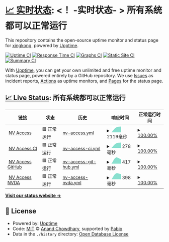# [📈 实时状态](https://demo.upptime.js.org): <！ -实时状态- > **所有系统都可以正常运行**

This repository contains the open-source uptime monitor and status page for [xingkong](https://blog.imydd.top), powered by [Upptime](https://github.com/upptime/upptime).

[![Uptime CI](https://github.com/dpy013/upptime/workflows/Uptime%20CI/badge.svg)](https://github.com/dpy013/upptime/actions?query=workflow%3A%22Uptime+CI%22)
[![Response Time CI](https://github.com/dpy013/upptime/workflows/Response%20Time%20CI/badge.svg)](https://github.com/dpy013/upptime/actions?query=workflow%3A%22Response+Time+CI%22)
[![Graphs CI](https://github.com/dpy013/upptime/workflows/Graphs%20CI/badge.svg)](https://github.com/dpy013/upptime/actions?query=workflow%3A%22Graphs+CI%22)
[![Static Site CI](https://github.com/dpy013/upptime/workflows/Static%20Site%20CI/badge.svg)](https://github.com/dpy013/upptime/actions?query=workflow%3A%22Static+Site+CI%22)
[![Summary CI](https://github.com/dpy013/upptime/workflows/Summary%20CI/badge.svg)](https://github.com/dpy013/upptime/actions?query=workflow%3A%22Summary+CI%22)

With [Upptime](https://upptime.js.org), you can get your own unlimited and free uptime monitor and status page, powered entirely by a GitHub repository. We use [Issues](https://github.com/dpy013/upptime/issues) as incident reports, [Actions](https://github.com/dpy013/upptime/actions) as uptime monitors, and [Pages](https://demo.upptime.js.org) for the status page.

## [📈 Live Status](https://demo.upptime.js.org): <!--live status--> **所有系统都可以正常运行**

<!--start: status pages-->
<!-- This summary is generated by Upptime (https://github.com/upptime/upptime) -->
<!-- Do not edit this manually, your changes will be overwritten -->
<!-- prettier-ignore -->
| 链接 | 状态 | 历史 | 响应时间 | 正常运行时间 |
| --- | ------ | ------- | ------------- | ------ |
| <img alt="" src="https://icons.duckduckgo.com/ip3/www.nvaccess.org.ico" height="13"> [NV Access](https://www.nvaccess.org) | 🟩 正常运行 | [nv-access.yml](https://github.com/dpy013/upptime/commits/HEAD/history/nv-access.yml) | <details><summary><img alt="响应时间图像" src="./graphs/nv-access/response-time-week.png" height="20"> 2119毫秒</summary><br><a href="https://demo.upptime.js.org/history/nv-access"><img alt="响应时间 2119" src="https://img.shields.io/endpoint?url=https%3A%2F%2Fraw.githubusercontent.com%2Fdpy013%2Fupptime%2FHEAD%2Fapi%2Fnv-access%2Fresponse-time.json"></a><br><a href="https://demo.upptime.js.org/history/nv-access"><img alt="24 小时响应时间 2119" src="https://img.shields.io/endpoint?url=https%3A%2F%2Fraw.githubusercontent.com%2Fdpy013%2Fupptime%2FHEAD%2Fapi%2Fnv-access%2Fresponse-time-day.json"></a><br><a href="https://demo.upptime.js.org/history/nv-access"><img alt="7 天正常运行时间 2119" src="https://img.shields.io/endpoint?url=https%3A%2F%2Fraw.githubusercontent.com%2Fdpy013%2Fupptime%2FHEAD%2Fapi%2Fnv-access%2Fresponse-time-week.json"></a><br><a href="https://demo.upptime.js.org/history/nv-access"><img alt="30天的正常运行时间 2119" src="https://img.shields.io/endpoint?url=https%3A%2F%2Fraw.githubusercontent.com%2Fdpy013%2Fupptime%2FHEAD%2Fapi%2Fnv-access%2Fresponse-time-month.json"></a><br><a href="https://demo.upptime.js.org/history/nv-access"><img alt="1年的正常运行时间 2119" src="https://img.shields.io/endpoint?url=https%3A%2F%2Fraw.githubusercontent.com%2Fdpy013%2Fupptime%2FHEAD%2Fapi%2Fnv-access%2Fresponse-time-year.json"></a></details> | <details><summary><a href="https://demo.upptime.js.org/history/nv-access">100.00%</a></summary><a href="https://demo.upptime.js.org/history/nv-access"><img alt="正常运行时间 100.00%" src="https://img.shields.io/endpoint?url=https%3A%2F%2Fraw.githubusercontent.com%2Fdpy013%2Fupptime%2FHEAD%2Fapi%2Fnv-access%2Fuptime.json"></a><br><a href="https://demo.upptime.js.org/history/nv-access"><img alt="24 小时正常运行时间 100.00%" src="https://img.shields.io/endpoint?url=https%3A%2F%2Fraw.githubusercontent.com%2Fdpy013%2Fupptime%2FHEAD%2Fapi%2Fnv-access%2Fuptime-day.json"></a><br><a href="https://demo.upptime.js.org/history/nv-access"><img alt="7 天正常运行时间 100.00%" src="https://img.shields.io/endpoint?url=https%3A%2F%2Fraw.githubusercontent.com%2Fdpy013%2Fupptime%2FHEAD%2Fapi%2Fnv-access%2Fuptime-week.json"></a><br><a href="https://demo.upptime.js.org/history/nv-access"><img alt="30天的正常运行时间 100.00%" src="https://img.shields.io/endpoint?url=https%3A%2F%2Fraw.githubusercontent.com%2Fdpy013%2Fupptime%2FHEAD%2Fapi%2Fnv-access%2Fuptime-month.json"></a><br><a href="https://demo.upptime.js.org/history/nv-access"><img alt="1年的正常运行时间 100.00%" src="https://img.shields.io/endpoint?url=https%3A%2F%2Fraw.githubusercontent.com%2Fdpy013%2Fupptime%2FHEAD%2Fapi%2Fnv-access%2Fuptime-year.json"></a></details>
| <img alt="" src="https://icons.duckduckgo.com/ip3/ci.appveyor.com.ico" height="13"> [NV Access CI](https://ci.appveyor.com/project/nvaccess/nvda) | 🟩 正常运行 | [nv-access-ci.yml](https://github.com/dpy013/upptime/commits/HEAD/history/nv-access-ci.yml) | <details><summary><img alt="响应时间图像" src="./graphs/nv-access-ci/response-time-week.png" height="20"> 278毫秒</summary><br><a href="https://demo.upptime.js.org/history/nv-access-ci"><img alt="响应时间 278" src="https://img.shields.io/endpoint?url=https%3A%2F%2Fraw.githubusercontent.com%2Fdpy013%2Fupptime%2FHEAD%2Fapi%2Fnv-access-ci%2Fresponse-time.json"></a><br><a href="https://demo.upptime.js.org/history/nv-access-ci"><img alt="24 小时响应时间 278" src="https://img.shields.io/endpoint?url=https%3A%2F%2Fraw.githubusercontent.com%2Fdpy013%2Fupptime%2FHEAD%2Fapi%2Fnv-access-ci%2Fresponse-time-day.json"></a><br><a href="https://demo.upptime.js.org/history/nv-access-ci"><img alt="7 天正常运行时间 278" src="https://img.shields.io/endpoint?url=https%3A%2F%2Fraw.githubusercontent.com%2Fdpy013%2Fupptime%2FHEAD%2Fapi%2Fnv-access-ci%2Fresponse-time-week.json"></a><br><a href="https://demo.upptime.js.org/history/nv-access-ci"><img alt="30天的正常运行时间 278" src="https://img.shields.io/endpoint?url=https%3A%2F%2Fraw.githubusercontent.com%2Fdpy013%2Fupptime%2FHEAD%2Fapi%2Fnv-access-ci%2Fresponse-time-month.json"></a><br><a href="https://demo.upptime.js.org/history/nv-access-ci"><img alt="1年的正常运行时间 278" src="https://img.shields.io/endpoint?url=https%3A%2F%2Fraw.githubusercontent.com%2Fdpy013%2Fupptime%2FHEAD%2Fapi%2Fnv-access-ci%2Fresponse-time-year.json"></a></details> | <details><summary><a href="https://demo.upptime.js.org/history/nv-access-ci">100.00%</a></summary><a href="https://demo.upptime.js.org/history/nv-access-ci"><img alt="正常运行时间 100.00%" src="https://img.shields.io/endpoint?url=https%3A%2F%2Fraw.githubusercontent.com%2Fdpy013%2Fupptime%2FHEAD%2Fapi%2Fnv-access-ci%2Fuptime.json"></a><br><a href="https://demo.upptime.js.org/history/nv-access-ci"><img alt="24 小时正常运行时间 100.00%" src="https://img.shields.io/endpoint?url=https%3A%2F%2Fraw.githubusercontent.com%2Fdpy013%2Fupptime%2FHEAD%2Fapi%2Fnv-access-ci%2Fuptime-day.json"></a><br><a href="https://demo.upptime.js.org/history/nv-access-ci"><img alt="7 天正常运行时间 100.00%" src="https://img.shields.io/endpoint?url=https%3A%2F%2Fraw.githubusercontent.com%2Fdpy013%2Fupptime%2FHEAD%2Fapi%2Fnv-access-ci%2Fuptime-week.json"></a><br><a href="https://demo.upptime.js.org/history/nv-access-ci"><img alt="30天的正常运行时间 100.00%" src="https://img.shields.io/endpoint?url=https%3A%2F%2Fraw.githubusercontent.com%2Fdpy013%2Fupptime%2FHEAD%2Fapi%2Fnv-access-ci%2Fuptime-month.json"></a><br><a href="https://demo.upptime.js.org/history/nv-access-ci"><img alt="1年的正常运行时间 100.00%" src="https://img.shields.io/endpoint?url=https%3A%2F%2Fraw.githubusercontent.com%2Fdpy013%2Fupptime%2FHEAD%2Fapi%2Fnv-access-ci%2Fuptime-year.json"></a></details>
| <img alt="" src="https://icons.duckduckgo.com/ip3/github.com.ico" height="13"> [NV Access GitHub](https://github.com/nvaccess) | 🟩 正常运行 | [nv-access-git-hub.yml](https://github.com/dpy013/upptime/commits/HEAD/history/nv-access-git-hub.yml) | <details><summary><img alt="响应时间图像" src="./graphs/nv-access-git-hub/response-time-week.png" height="20"> 417毫秒</summary><br><a href="https://demo.upptime.js.org/history/nv-access-git-hub"><img alt="响应时间 417" src="https://img.shields.io/endpoint?url=https%3A%2F%2Fraw.githubusercontent.com%2Fdpy013%2Fupptime%2FHEAD%2Fapi%2Fnv-access-git-hub%2Fresponse-time.json"></a><br><a href="https://demo.upptime.js.org/history/nv-access-git-hub"><img alt="24 小时响应时间 417" src="https://img.shields.io/endpoint?url=https%3A%2F%2Fraw.githubusercontent.com%2Fdpy013%2Fupptime%2FHEAD%2Fapi%2Fnv-access-git-hub%2Fresponse-time-day.json"></a><br><a href="https://demo.upptime.js.org/history/nv-access-git-hub"><img alt="7 天正常运行时间 417" src="https://img.shields.io/endpoint?url=https%3A%2F%2Fraw.githubusercontent.com%2Fdpy013%2Fupptime%2FHEAD%2Fapi%2Fnv-access-git-hub%2Fresponse-time-week.json"></a><br><a href="https://demo.upptime.js.org/history/nv-access-git-hub"><img alt="30天的正常运行时间 417" src="https://img.shields.io/endpoint?url=https%3A%2F%2Fraw.githubusercontent.com%2Fdpy013%2Fupptime%2FHEAD%2Fapi%2Fnv-access-git-hub%2Fresponse-time-month.json"></a><br><a href="https://demo.upptime.js.org/history/nv-access-git-hub"><img alt="1年的正常运行时间 417" src="https://img.shields.io/endpoint?url=https%3A%2F%2Fraw.githubusercontent.com%2Fdpy013%2Fupptime%2FHEAD%2Fapi%2Fnv-access-git-hub%2Fresponse-time-year.json"></a></details> | <details><summary><a href="https://demo.upptime.js.org/history/nv-access-git-hub">100.00%</a></summary><a href="https://demo.upptime.js.org/history/nv-access-git-hub"><img alt="正常运行时间 100.00%" src="https://img.shields.io/endpoint?url=https%3A%2F%2Fraw.githubusercontent.com%2Fdpy013%2Fupptime%2FHEAD%2Fapi%2Fnv-access-git-hub%2Fuptime.json"></a><br><a href="https://demo.upptime.js.org/history/nv-access-git-hub"><img alt="24 小时正常运行时间 100.00%" src="https://img.shields.io/endpoint?url=https%3A%2F%2Fraw.githubusercontent.com%2Fdpy013%2Fupptime%2FHEAD%2Fapi%2Fnv-access-git-hub%2Fuptime-day.json"></a><br><a href="https://demo.upptime.js.org/history/nv-access-git-hub"><img alt="7 天正常运行时间 100.00%" src="https://img.shields.io/endpoint?url=https%3A%2F%2Fraw.githubusercontent.com%2Fdpy013%2Fupptime%2FHEAD%2Fapi%2Fnv-access-git-hub%2Fuptime-week.json"></a><br><a href="https://demo.upptime.js.org/history/nv-access-git-hub"><img alt="30天的正常运行时间 100.00%" src="https://img.shields.io/endpoint?url=https%3A%2F%2Fraw.githubusercontent.com%2Fdpy013%2Fupptime%2FHEAD%2Fapi%2Fnv-access-git-hub%2Fuptime-month.json"></a><br><a href="https://demo.upptime.js.org/history/nv-access-git-hub"><img alt="1年的正常运行时间 100.00%" src="https://img.shields.io/endpoint?url=https%3A%2F%2Fraw.githubusercontent.com%2Fdpy013%2Fupptime%2FHEAD%2Fapi%2Fnv-access-git-hub%2Fuptime-year.json"></a></details>
| <img alt="" src="https://icons.duckduckgo.com/ip3/github.com.ico" height="13"> [NV Access NVDA](https://github.com/nvaccess/nvda) | 🟩 正常运行 | [nv-access-nvda.yml](https://github.com/dpy013/upptime/commits/HEAD/history/nv-access-nvda.yml) | <details><summary><img alt="响应时间图像" src="./graphs/nv-access-nvda/response-time-week.png" height="20"> 398毫秒</summary><br><a href="https://demo.upptime.js.org/history/nv-access-nvda"><img alt="响应时间 398" src="https://img.shields.io/endpoint?url=https%3A%2F%2Fraw.githubusercontent.com%2Fdpy013%2Fupptime%2FHEAD%2Fapi%2Fnv-access-nvda%2Fresponse-time.json"></a><br><a href="https://demo.upptime.js.org/history/nv-access-nvda"><img alt="24 小时响应时间 398" src="https://img.shields.io/endpoint?url=https%3A%2F%2Fraw.githubusercontent.com%2Fdpy013%2Fupptime%2FHEAD%2Fapi%2Fnv-access-nvda%2Fresponse-time-day.json"></a><br><a href="https://demo.upptime.js.org/history/nv-access-nvda"><img alt="7 天正常运行时间 398" src="https://img.shields.io/endpoint?url=https%3A%2F%2Fraw.githubusercontent.com%2Fdpy013%2Fupptime%2FHEAD%2Fapi%2Fnv-access-nvda%2Fresponse-time-week.json"></a><br><a href="https://demo.upptime.js.org/history/nv-access-nvda"><img alt="30天的正常运行时间 398" src="https://img.shields.io/endpoint?url=https%3A%2F%2Fraw.githubusercontent.com%2Fdpy013%2Fupptime%2FHEAD%2Fapi%2Fnv-access-nvda%2Fresponse-time-month.json"></a><br><a href="https://demo.upptime.js.org/history/nv-access-nvda"><img alt="1年的正常运行时间 398" src="https://img.shields.io/endpoint?url=https%3A%2F%2Fraw.githubusercontent.com%2Fdpy013%2Fupptime%2FHEAD%2Fapi%2Fnv-access-nvda%2Fresponse-time-year.json"></a></details> | <details><summary><a href="https://demo.upptime.js.org/history/nv-access-nvda">100.00%</a></summary><a href="https://demo.upptime.js.org/history/nv-access-nvda"><img alt="正常运行时间 100.00%" src="https://img.shields.io/endpoint?url=https%3A%2F%2Fraw.githubusercontent.com%2Fdpy013%2Fupptime%2FHEAD%2Fapi%2Fnv-access-nvda%2Fuptime.json"></a><br><a href="https://demo.upptime.js.org/history/nv-access-nvda"><img alt="24 小时正常运行时间 100.00%" src="https://img.shields.io/endpoint?url=https%3A%2F%2Fraw.githubusercontent.com%2Fdpy013%2Fupptime%2FHEAD%2Fapi%2Fnv-access-nvda%2Fuptime-day.json"></a><br><a href="https://demo.upptime.js.org/history/nv-access-nvda"><img alt="7 天正常运行时间 100.00%" src="https://img.shields.io/endpoint?url=https%3A%2F%2Fraw.githubusercontent.com%2Fdpy013%2Fupptime%2FHEAD%2Fapi%2Fnv-access-nvda%2Fuptime-week.json"></a><br><a href="https://demo.upptime.js.org/history/nv-access-nvda"><img alt="30天的正常运行时间 100.00%" src="https://img.shields.io/endpoint?url=https%3A%2F%2Fraw.githubusercontent.com%2Fdpy013%2Fupptime%2FHEAD%2Fapi%2Fnv-access-nvda%2Fuptime-month.json"></a><br><a href="https://demo.upptime.js.org/history/nv-access-nvda"><img alt="1年的正常运行时间 100.00%" src="https://img.shields.io/endpoint?url=https%3A%2F%2Fraw.githubusercontent.com%2Fdpy013%2Fupptime%2FHEAD%2Fapi%2Fnv-access-nvda%2Fuptime-year.json"></a></details>

<!--end: status pages-->

[**Visit our status website →**](https://demo.upptime.js.org)

## 📄 License

- Powered by: [Upptime](https://github.com/upptime/upptime)
- Code: [MIT](./LICENSE) © [Anand Chowdhary](https://anandchowdhary.com), supported by [Pabio](https://pabio.com)
- Data in the `./history` directory: [Open Database License](https://opendatacommons.org/licenses/odbl/1-0/)
